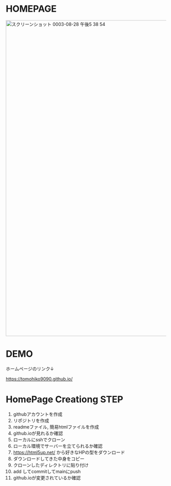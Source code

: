 # HOMEPAGE
<img width="993" alt="スクリーンショット 0003-08-28 午後5 38 54" src="https://user-images.githubusercontent.com/66200485/131211933-6e441799-6ae9-44a6-bdf0-528c5a36571d.png">


# DEMO
ホームページのリンク↓  

https://tomohiko9090.github.io/

# HomePage Creationg STEP
1. githubアカウントを作成
2. リポジトリを作成
3. readmeファイル, 簡易htmlファイルを作成
4. github.ioが見れるか確認
5. ローカルにsshでクローン
6. ローカル環境でサーバーを立てられるか確認
7. https://html5up.net/ から好きなHPの型をダウンロード
8. ダウンロードしてきた中身をコピー
9. クローンしたディレクトリに貼り付け
10. add してcommitしてmainにpush
11. github.ioが変更されているか確認
